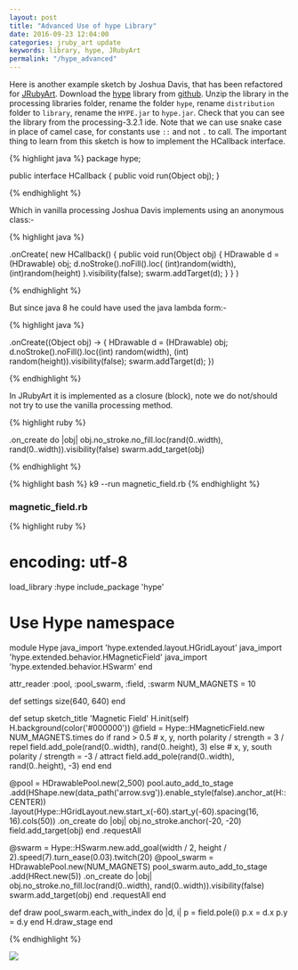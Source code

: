 ```yaml
---
layout: post
title: "Advanced Use of hype Library"
date: 2016-09-23 12:04:00
categories: jruby_art update
keywords: library, hype, JRubyArt
permalink: "/hype_advanced"
---
```


Here is another example sketch by Joshua Davis, that has been refactored for [JRubyArt][jruby_art]. Download the [hype][hype_library] library from [github][hype_library]. Unzip the library in the processing libraries folder, rename the folder `hype`, rename `distribution` folder to `library`, rename the `HYPE.jar` to `hype.jar`. Check that you can see the library from the processing-3.2.1 ide. Note that we can use snake case in place of camel case, for constants use `::` and not `.` to call. The important thing to learn from this sketch is how to implement the HCallback interface.

{% highlight java %}
package hype;

public interface HCallback {
    public void run(Object obj);
}

{% endhighlight %}

Which in vanilla processing Joshua Davis implements using an anonymous class:-

{% highlight java %}

.onCreate(
    new HCallback() {
    public void run(Object obj) {
      HDrawable d = (HDrawable) obj;
      d.noStroke().noFill().loc( (int)random(width), (int)random(height) ).visibility(false);
      swarm.addTarget(d);
    }
  }
  )

{% endhighlight %}

But since java 8 he could have used the java lambda form:-

{% highlight java %}

.onCreate((Object obj) -> {
                    HDrawable d = (HDrawable) obj;
                    d.noStroke().noFill().loc((int) random(width), (int) random(height)).visibility(false);
                    swarm.addTarget(d);
                })

{% endhighlight %}

In JRubyArt it is implemented as a closure (block), note we do not/should not try to use the vanilla processing method.

{% highlight ruby %}

.on_create do |obj|
  obj.no_stroke.no_fill.loc(rand(0..width), rand(0..width)).visibility(false)
  swarm.add_target(obj)

{% endhighlight %}


{% highlight bash %}
k9 --run magnetic_field.rb
{% endhighlight %}

### magnetic_field.rb ###

{% highlight ruby %}
# encoding: utf-8
load_library :hype
include_package 'hype'
# Use Hype namespace
module Hype
  java_import 'hype.extended.layout.HGridLayout'
  java_import 'hype.extended.behavior.HMagneticField'
  java_import 'hype.extended.behavior.HSwarm'
end

attr_reader :pool, :pool_swarm, :field, :swarm
NUM_MAGNETS = 10

def settings
  size(640, 640)
end

def setup
  sketch_title 'Magnetic Field'
  H.init(self)
  H.background(color('#000000'))
  @field = Hype::HMagneticField.new
  NUM_MAGNETS.times do
    if rand > 0.5
      # x, y, north polarity / strength =  3 / repel
      field.add_pole(rand(0..width), rand(0..height), 3)
    else
      # x, y, south polarity / strength = -3 / attract
      field.add_pole(rand(0..width), rand(0..height), -3)
    end
  end

  @pool = HDrawablePool.new(2_500)
  pool.auto_add_to_stage
      .add(HShape.new(data_path('arrow.svg')).enable_style(false).anchor_at(H::CENTER))
      .layout(Hype::HGridLayout.new.start_x(-60).start_y(-60).spacing(16, 16).cols(50))
      .on_create do |obj|
        obj.no_stroke.anchor(-20, -20)
        field.add_target(obj)
      end
      .requestAll

  @swarm = Hype::HSwarm.new.add_goal(width / 2, height / 2).speed(7).turn_ease(0.03).twitch(20)
  @pool_swarm = HDrawablePool.new(NUM_MAGNETS)
  pool_swarm.auto_add_to_stage
            .add(HRect.new(5))
            .on_create do |obj|
              obj.no_stroke.no_fill.loc(rand(0..width), rand(0..width)).visibility(false)
              swarm.add_target(obj)
            end
            .requestAll
end

def draw
  pool_swarm.each_with_index do |d, i|
    p = field.pole(i)
    p.x = d.x
    p.y = d.y
  end
  H.draw_stage
end

{% endhighlight %}

<img src="/assets/magnetic.png" />

[jruby_art]:https://ruby-processing.github.io/index.html
[hype_library]:https://github.com/hype/HYPE_Processing
